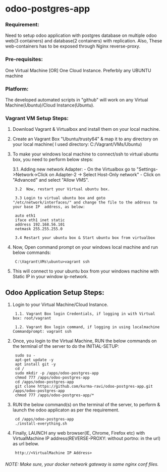 # odoo-postgres-app

### Requirement:
Need to setup odoo application with postgres database on multiple odoo web(3 containers) and database(2 containers) with replication. Also, These web-containers has to be exposed through Nginx reverse-proxy.

### Pre-requisites:
One Virtual Machine [OR] One Cloud Instance. Preferbly any UBUNTU machine

### Platform:
The developed automated scripts in "github" will work on any Virtual Machine(Ubuntu)/Cloud Instance(Ubuntu).

### Vagrant VM Setup Steps:
1. Download Vagrant & Virtualbox and install them on your local machine.
2. Create an Vagrant Box "Ubuntu/trusty64" & map it to any directory on your local machine( I used directory: C:/Vagrant/VMs/Ubuntu)
3. To make your windows local machine to connect/ssh to virtual ubuntu box, you need to perform below steps:

   	3.1. Adding new network Adapter:
	     - On the Virtualbox go to "Settings->Network->Click on Adapter-2 -> Select Host-Only network"
	     - Click on "Advanced" and select "Allow VMS".
        
        3.2  Now, restart your Virtual ubuntu box.
     	
        3.3 Login to virtual ubuntu box and goto "/etc/network/interfaces/" and change the file to the address to your base IP  address, as below:
	
		auto eth1
		iface eth1 inet static
		address 192.168.56.101
		netmask 255.255.255.0
        
        3.4 Restart your ubuntu box & Start ubuntu box from virtualbox
	
4. Now, Open command prompt on your windows local machine and run below commands:

		C:\Vagrant\VMs\ubuntu>vagrant ssh
5. This will connect to your ubuntu box from your windows machine with Static IP in your window ip-network.

## Odoo Application Setup Steps:
1. Login to your Virtual Machine/Cloud Instance.
     
     	1.1. Vagrant Box login Credentials, if logging in with Virtual box: root/vagrant
     
     	1.2. Vagrant Box login command, if logging in using localmachine Commandprompt: vagrant ssh

2. Once, you login to the Virtual Machine, RUN the below commands on the terminal of the server to do the INITIAL-SETUP:

		sudo su -
		apt-get update -y
		apt install git -y
		cd /
		sudo mkdir -p /apps/odoo-postgres-app
		chmod 777 /apps/odoo-postgres-app
		cd /apps/odoo-postgres-app
		git clone https://github.com/kurma-ravi/odoo-postgres-app.git /apps/odoo-postgres-app
		chmod 777 /apps/odoo-postgres-app/*

3. RUN the below command(s) on the terminal of the server, to perform & launch the odoo applicaton as per the requirement.
	
		cd /apps/odoo-postgres-app
		./install-everything.sh
4. Finally, LAUNCH any web browser(IE, Chrome, Firefox etc) with VirtualMachine IP address(REVERSE-PROXY: without portno: in the url) as url below.
	
		http://<VirtualMachine IP Address>

###### NOTE: Make sure, your docker network gateway is same nginx conf files. 
